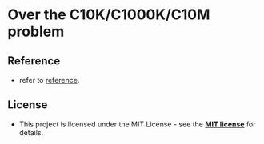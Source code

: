 # Over the C10K/C1000K/C10M problem

## Reference

* refer to [reference](REFERENCE.md).

## License

* This project is licensed under the MIT License - see the **[MIT license](http://opensource.org/licenses/mit-license.php)** for details.
